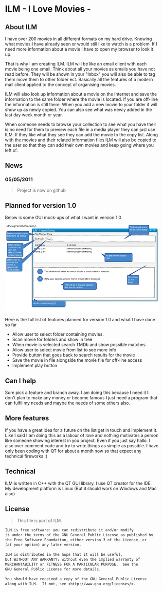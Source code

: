 
ILM - I Love Movies -
======================

About ILM
----------

I have over 200 movies in all different formats on my hard drive. Knowing what movies I have already seen or would still like to watch is a problem. If I need more information about a movie I have to open my browser to look it up.
 
That is why I am creating ILM. ILM will be like an email client with each movie being one email. Think about all your movies as emails you have not read before. They will be shown in your "Inbox" you will also be able to tag them move them to other folder ect.
Basically all the features of a modern mail client applied to the concept of organising movies.

ILM will also look up information about a movie on the Internet and save the information to the same folder where the movie is located. If you are off-line the information is still there. When you add a new movie to your folder it will show up as newly copied. You
can also see what was newly added in the last day week month or year.

When someone needs to browse your collection to see what you have their is no need for them to preview each file in a media player they can just use ILM. If they like what they see they can add 
the movie to the copy list. Along with the movies and their related information files ILM will also be copied to the user so that they can add their own movies and keep going where you left of. 

News
----

### 05/05/2011

> Project is now on github

Planned for version 1.0 
-----------------------

Below is some GUI mock-ups of what I want in version 1.0

![You should see A mockup here](https://github.com/fredre/ILM/raw/master/ScreenShots/screen1.png "Planned for version 1")


Here is the full list of features planned for version 1.0 and what I have done so far

* Allow user to select folder containing movies. 
* Scan movie for folders and show in tree
* When movie is selected search TMDb and show possible matches
* Allow user to select movie from list to see more info
* Provide button that goes back to search results for the movie
* Save the movie in file alongside the movie file for off-line access
* Implement play button



Can I help 
-----------

Sure pick a feature and branch away. I am doing this because I need it I don't plan to make any money or become famous I just need a program that can fulfil my needs and maybe the needs of some others also.

More features 
-------------

If you have a great idea for a future on the list get in touch and implement it. Like I said I am doing this as a labour of love and nothing motivates a person
like someone showing interest in you project. Even if you just say hallo. I also over comment code and try to write things as simple as possible. I have only been coding with QT for about a month now so that expect any technical fireworks ;)

Technical
---------

ILM is written in C++ with the QT GUI library. I use QT creator for the IDE.
My development platform is Linux (But it should work on Windows and Mac also)



License 
-------

>This file is part of ILM.

    ILM is free software: you can redistribute it and/or modify
    it under the terms of the GNU General Public License as published by
    the Free Software Foundation, either version 3 of the License, or
    (at your option) any later version.

    ILM is distributed in the hope that it will be useful,
    but WITHOUT ANY WARRANTY; without even the implied warranty of
    MERCHANTABILITY or FITNESS FOR A PARTICULAR PURPOSE.  See the
    GNU General Public License for more details.

    You should have received a copy of the GNU General Public License
    along with ILM.  If not, see <http://www.gnu.org/licenses/>.

